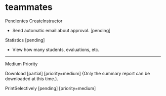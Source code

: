 # teammates
Pendientes
CreateInstructor
* Send automatic email about approval. [pending]


Statistics [pending]
* View how many students, evaluations, etc.


_________________________________________________________________

Medium Priority 

Download [partial]
[priority=medium]
{Only the summary report can be downloaded at this time.}.


PrintSelectively [pending]
[priority=medium]
